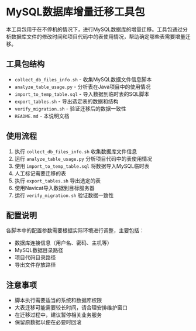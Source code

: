 # MySQL数据库增量迁移工具包

本工具包用于在不停机的情况下，进行MySQL数据库的增量迁移。工具包通过分析数据库文件的修改时间和项目代码中的表使用情况，帮助确定哪些表需要增量迁移。

## 工具包结构

- `collect_db_files_info.sh` - 收集MySQL数据文件信息脚本
- `analyze_table_usage.py` - 分析表在Java项目中的使用情况
- `import_to_temp_table.sql` - 导入数据到临时表的SQL脚本
- `export_tables.sh` - 导出选定表的数据和结构
- `verify_migration.sh` - 验证迁移后的数据一致性
- `README.md` - 本说明文档

## 使用流程

1. 执行 `collect_db_files_info.sh` 收集数据库文件信息
2. 运行 `analyze_table_usage.py` 分析项目代码中的表使用情况
3. 使用 `import_to_temp_table.sql` 将数据导入MySQL临时表
4. 人工标记需要迁移的表
5. 执行 `export_tables.sh` 导出选定的表
6. 使用Navicat导入数据到目标服务器
7. 运行 `verify_migration.sh` 验证数据一致性

## 配置说明

各脚本中的配置参数需要根据实际环境进行调整，主要包括：

- 数据库连接信息（用户名、密码、主机等）
- MySQL数据目录路径
- 项目代码目录路径
- 导出文件存放路径

## 注意事项

- 脚本执行需要适当的系统和数据库权限
- 大表迁移可能需要较长时间，请合理安排维护窗口
- 在迁移过程中，建议暂停相关业务服务
- 保留原数据以便在必要时回滚
